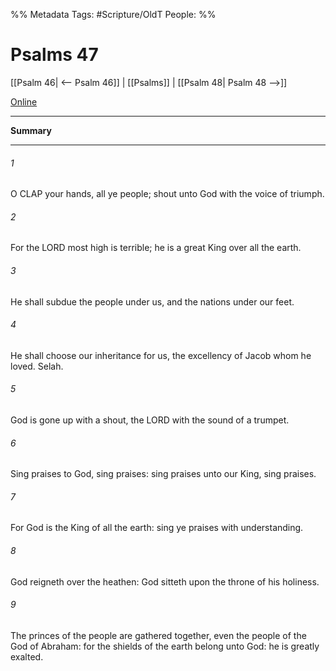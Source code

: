 

%% Metadata
Tags: #Scripture/OldT
People: 
%%
# Psalms 47
[[Psalm 46| <-- Psalm 46]] | [[Psalms]] | [[Psalm 48| Psalm 48 -->]]

[Online](https://churchofjesuschrist.org/study/scriptures/ot/ps/47?lang=eng)

---
__Summary__



---

###### 1
O CLAP your hands, all ye people; shout unto God with the voice of triumph.
###### 2
For the LORD most high is terrible; he is a great King over all the earth.
###### 3
He shall subdue the people under us, and the nations under our feet.
###### 4
He shall choose our inheritance for us, the excellency of Jacob whom he loved.  Selah.
###### 5
God is gone up with a shout, the LORD with the sound of a trumpet.
###### 6
Sing praises to God, sing praises: sing praises unto our King, sing praises.
###### 7
For God is the King of all the earth: sing ye praises with understanding.
###### 8
God reigneth over the heathen: God sitteth upon the throne of his holiness.
###### 9
The princes of the people are gathered together, even the people of the God of Abraham: for the shields of the earth belong unto God: he is greatly exalted.



